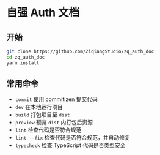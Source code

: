 # 自强 Auth 文档

## 开始

```bash
git clone https://github.com/ZiqiangStudio/zq_auth_doc
cd zq_auth_doc
yarn install
```

## 常用命令

- `commit` 使用 commitizen 提交代码
- `dev` 在本地运行项目
- `build` 打包项目至 `dist`
- `preview` 预览 `dist` 内打包后资源
- `lint` 检查代码是否符合规范
- `lint --fix` 检查代码是否符合规范，并自动修复
- `typecheck` 检查 TypeScript 代码是否类型安全

